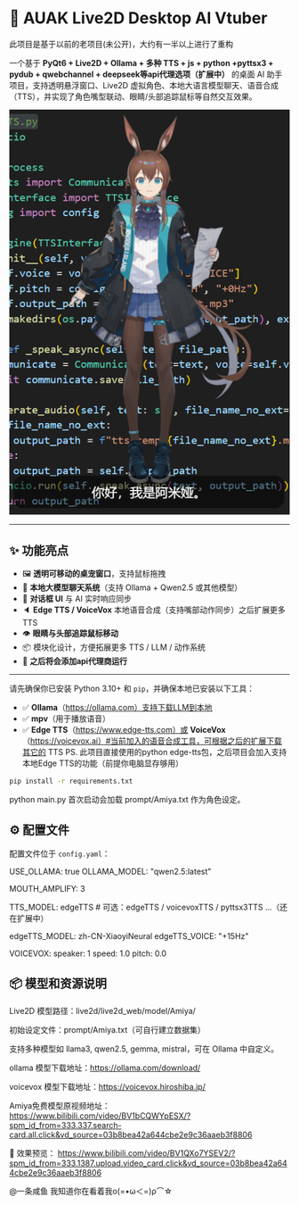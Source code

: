 # 🐾 AUAK Live2D Desktop AI Vtuber
此项目是基于以前的老项目(未公开)，大约有一半以上进行了重构

一个基于 **PyQt6 + Live2D + Ollama + 多种 TTS + js + python +pyttsx3 + pydub + qwebchannel + deepseek等api代理选项（扩展中）** 的桌面 AI 助手项目，支持透明悬浮窗口、Live2D 虚拟角色、本地大语言模型聊天、语音合成（TTS），并实现了角色嘴型联动、眼睛/头部追踪鼠标等自然交互效果。

![screenshot](./screenshots/demo.png)

---

## ✨ 功能亮点

- 🖼️ **透明可移动的桌宠窗口**，支持鼠标拖拽
- 🧠 **本地大模型聊天系统**（支持 Ollama + Qwen2.5 或其他模型）
- 💬 **对话框 UI** 与 AI 实时响应同步
- 🔈 **Edge TTS / VoiceVox** 本地语音合成（支持嘴部动作同步）之后扩展更多 TTS 
- 👁️ **眼睛与头部追踪鼠标移动**
- 📦 模块化设计，方便拓展更多 TTS / LLM / 动作系统
- 🎨 **之后将会添加api代理商运行**
---

请先确保你已安装 Python 3.10+ 和 `pip`，并确保本地已安装以下工具：

- ✅ **Ollama**（https://ollama.com）支持下载LLM到本地
- ✅ **mpv**（用于播放语音）
- ✅ **Edge TTS**（https://www.edge-tts.com）或 **VoiceVox**（https://voicevox.ai）#当前加入的语音合成工具，可根据之后的扩展下载其它的 TTS
PS. 此项目直接使用的python edge-tts包，之后项目会加入支持本地Edge TTS的功能（前提你电脑显存够用）
```bash
pip install -r requirements.txt
```
python main.py
首次启动会加载 prompt/Amiya.txt 作为角色设定。


## ⚙️ 配置文件

配置文件位于 `config.yaml`：

USE_OLLAMA: true
OLLAMA_MODEL: "qwen2.5:latest"

MOUTH_AMPLIFY: 3

TTS_MODEL: edgeTTS     # 可选：edgeTTS / voicevoxTTS / pyttsx3TTS ...（还在扩展中）

edgeTTS_MODEL: zh-CN-XiaoyiNeural
edgeTTS_VOICE: "+15Hz"

VOICEVOX:
  speaker: 1
  speed: 1.0
  pitch: 0.0

## 📦 模型和资源说明
Live2D 模型路径：live2d/live2d_web/model/Amiya/

初始设定文件：prompt/Amiya.txt（可自行建立数据集）

支持多种模型如 llama3, qwen2.5, gemma, mistral，可在 Ollama 中自定义。

ollama 模型下载地址：https://ollama.com/download/

voicevox 模型下载地址：https://voicevox.hiroshiba.jp/

Amiya免费模型原视频地址：https://www.bilibili.com/video/BV1bCQWYpESX/?spm_id_from=333.337.search-card.all.click&vd_source=03b8bea42a644cbe2e9c36aaeb3f8806

📸 效果预览：
https://www.bilibili.com/video/BV1QXo7YSEV2/?spm_id_from=333.1387.upload.video_card.click&vd_source=03b8bea42a644cbe2e9c36aaeb3f8806

@一条咸鱼 我知道你在看着我ο(=•ω＜=)ρ⌒☆


